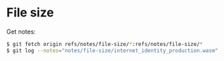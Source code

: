 # File size

Get notes:

``` bash
$ git fetch origin refs/notes/file-size/*:refs/notes/file-size/*
$ git log --notes="notes/file-size/internet_identity_production.wasm"
```
